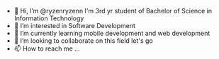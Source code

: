 - 👋 Hi, I’m @ryzenryzenn I'm 3rd yr student of Bachelor of Science in Information Technology
- 👀 I’m interested in Software Development
- 🌱 I’m currently learning mobile development and web development
- 💞️ I’m looking to collaborate on this field let's go
- 📫 How to reach me ...

<!---
ryzenryzenn/ryzenryzenn is a ✨ special ✨ repository because its `README.md` (this file) appears on your GitHub profile.
You can click the Preview link to take a look at your changes.
--->
